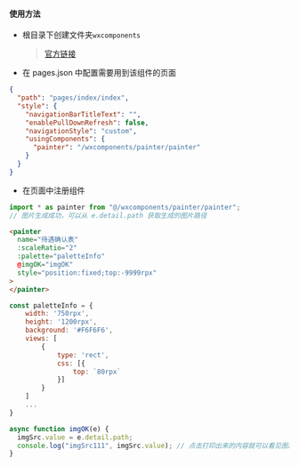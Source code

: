 #### 使用方法

- 根目录下创建文件夹`wxcomponents`
  > [官方链接](https://gitcode.com/kujiale-mobile/painter/overview "painter官网")

* 在 pages.json 中配置需要用到该组件的页面

```json
{
  "path": "pages/index/index",
  "style": {
    "navigationBarTitleText": "",
    "enablePullDownRefresh": false,
    "navigationStyle": "custom",
    "usingComponents": {
      "painter": "/wxcomponents/painter/painter"
    }
  }
}
```

- 在页面中注册组件

```js
import * as painter from "@/wxcomponents/painter/painter";
// 图片生成成功，可以从 e.detail.path 获取生成的图片路径
```

```html
<painter
  name="待遇确认表"
  :scaleRatio="2"
  :palette="paletteInfo"
  @imgOK="imgOK"
  style="position:fixed;top:-9999rpx"
>
</painter>
```

```js
const paletteInfo = {
	width: '750rpx',
	height: '1200rpx',
	background: '#F6F6F6',
	views: [
        {
			type: 'rect',
			css: [{
				top: `80rpx`
			}]
		}
    ]
    ...
}

async function imgOK(e) {
  imgSrc.value = e.detail.path;
  console.log("imgSrc111", imgSrc.value); // 点击打印出来的内容就可以看见图片了
}
```
